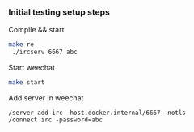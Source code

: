 ### Initial testing setup steps

Compile && start
```bash
make re
 ./ircserv 6667 abc
```

Start weechat
```bash
make start
```

Add server in weechat
```weechat
/server add irc  host.docker.internal/6667 -notls
/connect irc -password=abc
```

